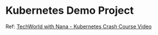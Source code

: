 # Kubernetes Demo Project

Ref: [TechWorld with Nana - Kubernetes Crash Course Video](https://www.youtube.com/watch?v=s_o8dwzRlu4&t=1069s&ab_channel=TechWorldwithNana)
